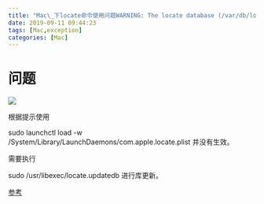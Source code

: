 ```yaml
---
title: "Mac\_下locate命令使用问题WARNING: The locate database (/var/db/locate.database) does not exist"
date: 2019-09-11 09:44:23
tags: [Mac,exception]
categories: [Mac]
---
```

# 问题
![](locate.png)

根据提示使用 

sudo launchctl load -w /System/Library/LaunchDaemons/com.apple.locate.plist
 并没有生效。

需要执行

sudo /usr/libexec/locate.updatedb 进行库更新。

[参考](https://www.cnblogs.com/b-ruce/p/5911048.html)
